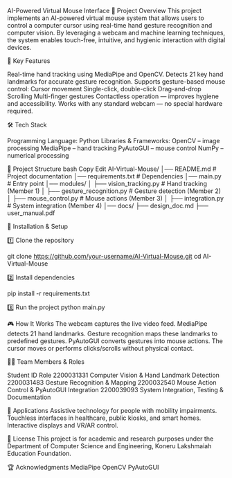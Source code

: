 AI-Powered Virtual Mouse Interface
📌 Project Overview
This project implements an AI-powered virtual mouse system that allows users to control a computer cursor using real-time hand gesture recognition and computer vision.
By leveraging a webcam and machine learning techniques, the system enables touch-free, intuitive, and hygienic interaction with digital devices.

🎯 Key Features

Real-time hand tracking using MediaPipe and OpenCV.
Detects 21 key hand landmarks for accurate gesture recognition.
Supports gesture-based mouse control:
Cursor movement
Single-click, double-click
Drag-and-drop
Scrolling
Multi-finger gestures
Contactless operation — improves hygiene and accessibility.
Works with any standard webcam — no special hardware required.

🛠️ Tech Stack

Programming Language: Python
Libraries & Frameworks:
OpenCV – image processing
MediaPipe – hand tracking
PyAutoGUI – mouse control
NumPy – numerical processing

📂 Project Structure
bash
Copy
Edit
AI-Virtual-Mouse/
│── README.md                 # Project documentation
│── requirements.txt          # Dependencies
│── main.py                   # Entry point
│── modules/
│     ├── vision_tracking.py      # Hand tracking (Member 1)
│     ├── gesture_recognition.py  # Gesture detection (Member 2)
│     ├── mouse_control.py        # Mouse actions (Member 3)
│     ├── integration.py          # System integration (Member 4)
│── docs/
      ├── design_doc.md
      ├── user_manual.pdf
      
🚀 Installation & Setup

1️⃣ Clone the repository

git clone https://github.com/your-username/AI-Virtual-Mouse.git
cd AI-Virtual-Mouse

2️⃣ Install dependencies

pip install -r requirements.txt

3️⃣ Run the project
python main.py

🎮 How It Works
The webcam captures the live video feed.
MediaPipe detects 21 hand landmarks.
Gesture recognition maps these landmarks to predefined gestures.
PyAutoGUI converts gestures into mouse actions.
The cursor moves or performs clicks/scrolls without physical contact.

👨‍💻 Team Members & Roles

Student ID	Role
2200031331	Computer Vision & Hand Landmark Detection
2200031483	Gesture Recognition & Mapping
2200032540	Mouse Action Control & PyAutoGUI Integration
2200039093	System Integration, Testing & Documentation

📌 Applications
Assistive technology for people with mobility impairments.
Touchless interfaces in healthcare, public kiosks, and smart homes.
Interactive displays and VR/AR control.

📜 License
This project is for academic and research purposes under the Department of Computer Science and Engineering, Koneru Lakshmaiah Education Foundation.

🏆 Acknowledgments
MediaPipe
OpenCV
PyAutoGUI
